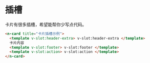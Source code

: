 # 插槽

卡片有很多插槽，希望能帮你少写点代码。

```html
<n-card title="卡片插槽示例">
  <template v-slot:header-extra> v-slot:header-extra </template>
  卡片内容
  <template v-slot:footer> v-slot:footer </template>
  <template v-slot:action> v-slot:action </template>
</n-card>
```
